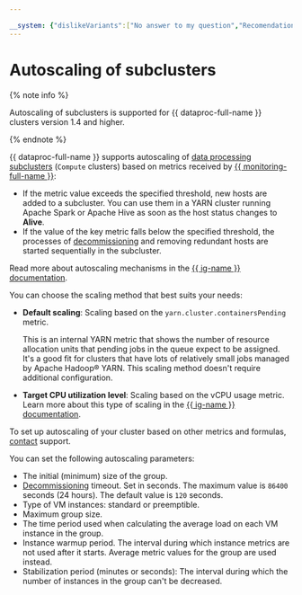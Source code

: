 ```yaml
---

__system: {"dislikeVariants":["No answer to my question","Recomendations didn't help","The content doesn't match title","Other"]}
---
```

# Autoscaling of subclusters

{% note info %}

Autoscaling of subclusters is supported for {{ dataproc-full-name }} clusters version 1.4 and higher.

{% endnote %}


{{ dataproc-full-name }} supports autoscaling of [data processing subclusters](../concepts/index.md) (`Compute` clusters) based on metrics received by [{{ monitoring-full-name }}](../../monitoring/concepts/index.md):

* If the metric value exceeds the specified threshold, new hosts are added to a subcluster. You can use them in a YARN cluster running Apache Spark or Apache Hive as soon as the host status changes to **Alive**.
* If the value of the key metric falls below the specified threshold, the processes of [decommissioning](decommission.md) and removing redundant hosts are started sequentially in the subcluster.

Read more about autoscaling mechanisms in the [{{ ig-name }} documentation](../../compute/concepts/instance-groups/scale.md#auto-scale).

You can choose the scaling method that best suits your needs:

* **Default scaling**: Scaling based on the `yarn.cluster.containersPending` metric.

    This is an internal YARN metric that shows the number of resource allocation units that pending jobs in the queue expect to be assigned. It's a good fit for clusters that have lots of relatively small jobs managed by Apache Hadoop® YARN. This scaling method doesn't require additional configuration.

* **Target CPU utilization level**: Scaling based on the vCPU usage metric. Learn more about this type of scaling in the [{{ ig-name }} documentation](../../compute/concepts/instance-groups/scale.md#cpu-utilization).

To set up autoscaling of your cluster based on other metrics and formulas, [contact](../../support/qa.md) support.

You can set the following autoscaling parameters:

* The initial (minimum) size of the group.
* [Decommissioning](decommission.md) timeout. Set in seconds. The maximum value is `86400` seconds (24 hours). The default value is `120` seconds.
* Type of VM instances: standard or preemptible.
* Maximum group size.
* The time period used when calculating the average load on each VM instance in the group.
* Instance warmup period. The interval during which instance metrics are not used after it starts. Average metric values for the group are used instead.
* Stabilization period (minutes or seconds): The interval during which the number of instances in the group can't be decreased.

